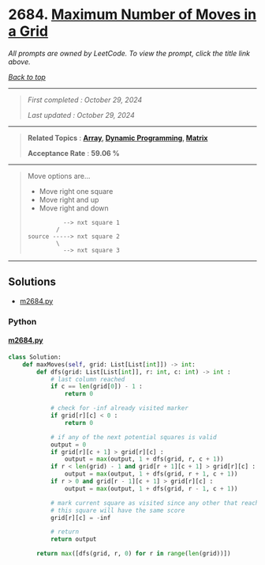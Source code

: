 # 2684. [Maximum Number of Moves in a Grid](<https://leetcode.com/problems/maximum-number-of-moves-in-a-grid>)

*All prompts are owned by LeetCode. To view the prompt, click the title link above.*

*[Back to top](<../README.md>)*

------

> *First completed : October 29, 2024*
>
> *Last updated : October 29, 2024*

------

> **Related Topics** : **[Array](<by_topic/Array.md>), [Dynamic Programming](<by_topic/Dynamic Programming.md>), [Matrix](<by_topic/Matrix.md>)**
>
> **Acceptance Rate** : **59.06 %**

------

> Move options are...
> - Move right one square
> - Move right and up
> - Move right and down
> 
> ```
>           --> nxt square 1
>         /
> source -----> nxt square 2
>         \
>           --> nxt square 3
> ```
> 

------

## Solutions

- [m2684.py](<../my-submissions/m2684.py>)
### Python
#### [m2684.py](<../my-submissions/m2684.py>)
```Python
class Solution:
    def maxMoves(self, grid: List[List[int]]) -> int:
        def dfs(grid: List[List[int]], r: int, c: int) -> int :
            # last column reached
            if c == len(grid[0]) - 1 :
                return 0

            # check for -inf already visited marker
            if grid[r][c] < 0 :
                return 0

            # if any of the next potential squares is valid
            output = 0
            if grid[r][c + 1] > grid[r][c] :
                output = max(output, 1 + dfs(grid, r, c + 1))
            if r < len(grid) - 1 and grid[r + 1][c + 1] > grid[r][c] :
                output = max(output, 1 + dfs(grid, r + 1, c + 1))
            if r > 0 and grid[r - 1][c + 1] > grid[r][c] :
                output = max(output, 1 + dfs(grid, r - 1, c + 1))

            # mark current square as visited since any other that reaches
            # this square will have the same score
            grid[r][c] = -inf

            # return
            return output

        return max([dfs(grid, r, 0) for r in range(len(grid))])

```

